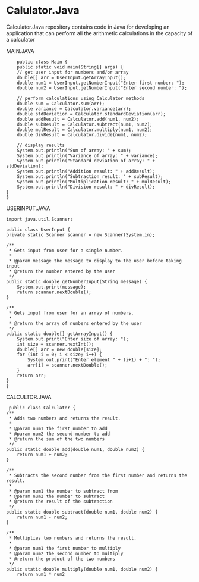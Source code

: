 # Calulator.Java
Calculator.Java repository contains code in Java for developing an application that can perform all the arithmetic calculations in the capacity of a calculator

MAIN.JAVA

        public class Main {
        public static void main(String[] args) {
        // get user input for numbers and/or array
        double[] arr = UserInput.getArrayInput();
        double num1 = UserInput.getNumberInput("Enter first number: ");
        double num2 = UserInput.getNumberInput("Enter second number: ");

        // perform calculations using Calculator methods
        double sum = Calculator.sum(arr);
        double variance = Calculator.variance(arr);
        double stdDeviation = Calculator.standardDeviation(arr);
        double addResult = Calculator.add(num1, num2);
        double subResult = Calculator.subtract(num1, num2);
        double mulResult = Calculator.multiply(num1, num2);
        double divResult = Calculator.divide(num1, num2);

        // display results
        System.out.println("Sum of array: " + sum);
        System.out.println("Variance of array: " + variance);
        System.out.println("Standard deviation of array: " + stdDeviation);
        System.out.println("Addition result: " + addResult);
        System.out.println("Subtraction result: " + subResult);
        System.out.println("Multiplication result: " + mulResult);
        System.out.println("Division result: " + divResult);
    }
    }

USERINPUT.JAVA

    import java.util.Scanner;

    public class UserInput {
    private static Scanner scanner = new Scanner(System.in);

    /**
     * Gets input from user for a single number.
     *
     * @param message the message to display to the user before taking input
     * @return the number entered by the user
     */
    public static double getNumberInput(String message) {
        System.out.print(message);
        return scanner.nextDouble();
    }

    /**
     * Gets input from user for an array of numbers.
     *
     * @return the array of numbers entered by the user
     */
    public static double[] getArrayInput() {
        System.out.print("Enter size of array: ");
        int size = scanner.nextInt();
        double[] arr = new double[size];
        for (int i = 0; i < size; i++) {
            System.out.print("Enter element " + (i+1) + ": ");
            arr[i] = scanner.nextDouble();
        }
        return arr;
    }
    }

CALCULTOR.JAVA

     public class Calculator {
    /**
     * Adds two numbers and returns the result.
     *
     * @param num1 the first number to add
     * @param num2 the second number to add
     * @return the sum of the two numbers
     */
    public static double add(double num1, double num2) {
        return num1 + num2;
    }

    /**
     * Subtracts the second number from the first number and returns the result.
     *
     * @param num1 the number to subtract from
     * @param num2 the number to subtract
     * @return the result of the subtraction
     */
    public static double subtract(double num1, double num2) {
        return num1 - num2;
    }

    /**
     * Multiplies two numbers and returns the result.
     *
     * @param num1 the first number to multiply
     * @param num2 the second number to multiply
     * @return the product of the two numbers
     */
    public static double multiply(double num1, double num2) {
        return num1 * num2
